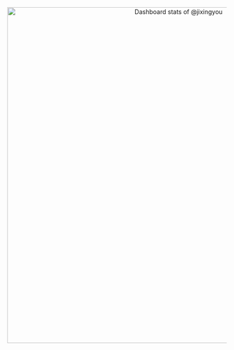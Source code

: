 <!-- Copy-paste in your Readme.md file -->

<a href="https://next.ossinsight.io/widgets/official/compose-user-dashboard-stats?user_id=25138238" target="_blank" style="display: block" align="center">
  <picture>
    <source media="(prefers-color-scheme: dark)" srcset="https://next.ossinsight.io/widgets/official/compose-user-dashboard-stats/thumbnail.png?user_id=25138238&image_size=auto&color_scheme=dark" width="771" height="auto">
    <img alt="Dashboard stats of @jixingyou" src="https://next.ossinsight.io/widgets/official/compose-user-dashboard-stats/thumbnail.png?user_id=25138238&image_size=auto&color_scheme=light" width="771" height="auto">
  </picture>
</a>

<!-- Made with [OSS Insight](https://ossinsight.io/) -->
